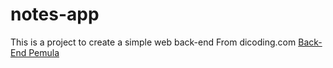 # notes-app 
This is a project to create a simple web back-end
From dicoding.com <a href="https://www.dicoding.com/academies/261" target="_blank">Back-End Pemula</a>
